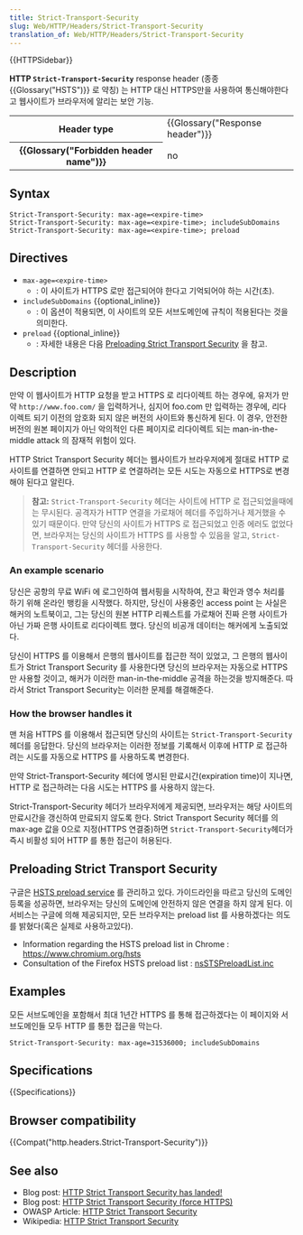 ```yaml
---
title: Strict-Transport-Security
slug: Web/HTTP/Headers/Strict-Transport-Security
translation_of: Web/HTTP/Headers/Strict-Transport-Security
---
```


{{HTTPSidebar}}

**HTTP `Strict-Transport-Security`** response header (종종 {{Glossary("HSTS")}} 로 약칭) 는 HTTP 대신 HTTPS만을 사용하여 통신해야한다고 웹사이트가 브라우저에 알리는 보안 기능.

<table class="properties">
  <tbody>
    <tr>
      <th scope="row">Header type</th>
      <td>{{Glossary("Response header")}}</td>
    </tr>
    <tr>
      <th scope="row">{{Glossary("Forbidden header name")}}</th>
      <td>no</td>
    </tr>
  </tbody>
</table>

## Syntax

```
Strict-Transport-Security: max-age=<expire-time>
Strict-Transport-Security: max-age=<expire-time>; includeSubDomains
Strict-Transport-Security: max-age=<expire-time>; preload
```

## Directives

- `max-age=<expire-time>`
  - : 이 사이트가 HTTPS 로만 접근되어야 한다고 기억되어야 하는 시간(초).
- `includeSubDomains` {{optional_inline}}
  - : 이 옵션이 적용되면, 이 사이트의 모든 서브도메인에 규칙이 적용된다는 것을 의미한다.
- `preload` {{optional_inline}}
  - : 자세한 내용은 다음 [Preloading Strict Transport Security](#preloading_strict_transport_security) 을 참고.

## Description

만약 이 웹사이트가 HTTP 요청을 받고 HTTPS 로 리다이렉트 하는 경우에, 유저가 만약 `http://www.foo.com/` 을 입력하거나, 심지어 foo.com 만 입력하는 경우에, 리다이렉트 되기 이전의 암호화 되지 않은 버전의 사이트와 통신하게 된다. 이 경우, 안전한 버전의 원본 페이지가 아닌 악의적인 다른 페이지로 리다이렉트 되는 man-in-the-middle attack 의 잠재적 위험이 있다.

HTTP Strict Transport Security 헤더는 웹사이트가 브라우저에게 절대로 HTTP 로 사이트를 연결하면 안되고 HTTP 로 연결하려는 모든 시도는 자동으로 HTTPS로 변경해야 된다고 알린다.

> **참고:** `Strict-Transport-Security` 헤더는 사이트에 HTTP 로 접근되었을때에는 무시된다. 공격자가 HTTP 연결을 가로채어 헤더를 주입하거나 제거했을 수 있기 때문이다. 만약 당신의 사이트가 HTTPS 로 접근되었고 인증 에러도 없었다면, 브라우저는 당신의 사이트가 HTTPS 를 사용할 수 있음을 알고, `Strict-Transport-Security` 헤더를 사용한다.

### An example scenario

당신은 공항의 무료 WiFi 에 로그인하여 웹서핑을 시작하여, 잔고 확인과 영수 처리를 하기 위해 온라인 뱅킹을 시작했다. 하지만, 당신이 사용중인 access point 는 사실은 해커의 노트북이고, 그는 당신의 원본 HTTP 리퀘스트를 가로채어 진짜 은행 사이트가 아닌 가짜 은행 사이트로 리다이렉트 했다. 당신의 비공개 데이터는 해커에게 노출되었다.

당신이 HTTPS 를 이용해서 은행의 웹사이트를 접근한 적이 있었고, 그 은행의 웹사이트가 Strict Transport Security 를 사용한다면 당신의 브라우저는 자동으로 HTTPS 만 사용할 것이고, 해커가 이러한 man-in-the-middle 공격을 하는것을 방지해준다. 따라서 Strict Transport Security는 이러한 문제를 해결해준다.

### How the browser handles it

맨 처음 HTTPS 를 이용해서 접근되면 당신의 사이트는 `Strict-Transport-Security` 헤더를 응답한다. 당신의 브라우저는 이러한 정보를 기록해서 이후에 HTTP 로 접근하려는 시도를 자동으로 HTTPS 를 사용하도록 변경한다.

만약 Strict-Transport-Security 헤더에 명시된 만료시간(expiration time)이 지나면, HTTP 로 접근하려는 다음 시도는 HTTPS 를 사용하지 않는다.

Strict-Transport-Security 헤더가 브라우저에게 제공되면, 브라우저는 해당 사이트의 만료시간을 갱신하여 만료되지 않도록 한다. Strict Transport Security 헤더를 의 max-age 값을 0으로 지정(HTTPS 연결중)하면 `Strict-Transport-Security`헤더가 즉시 비활성 되어 HTTP 를 통한 접근이 허용된다.

## Preloading Strict Transport Security

구글은 [HSTS preload service](https://hstspreload.appspot.com/) 를 관리하고 있다. 가이드라인을 따르고 당신의 도메인 등록을 성공하면, 브라우저는 당신의 도메인에 안전하지 않은 연결을 하지 않게 된다. 이 서비스는 구글에 의해 제공되지만, 모든 브라우저는 preload list 를 사용하겠다는 의도를 밝혔다(혹은 실제로 사용하고있다).

- Information regarding the HSTS preload list in Chrome : <https://www.chromium.org/hsts>
- Consultation of the Firefox HSTS preload list : [nsSTSPreloadList.inc](https://dxr.mozilla.org/comm-central/source/mozilla/security/manager/ssl/nsSTSPreloadList.inc)

## Examples

모든 서브도메인을 포함해서 최대 1년간 HTTPS 를 통해 접근하겠다는 이 페이지와 서브도메인들 모두 HTTP 를 통한 접근을 막는다.

```
Strict-Transport-Security: max-age=31536000; includeSubDomains
```

## Specifications

{{Specifications}}

## Browser compatibility

{{Compat("http.headers.Strict-Transport-Security")}}

## See also

- Blog post: [HTTP Strict Transport Security has landed!](http://blog.sidstamm.com/2010/08/http-strict-transport-security-has.html)
- Blog post: [HTTP Strict Transport Security (force HTTPS)](http://hacks.mozilla.org/2010/08/firefox-4-http-strict-transport-security-force-https/)
- OWASP Article: [HTTP Strict Transport Security](https://www.owasp.org/index.php/HTTP_Strict_Transport_Security)
- Wikipedia: [HTTP Strict Transport Security](http://en.wikipedia.org/wiki/HTTP_Strict_Transport_Security)
